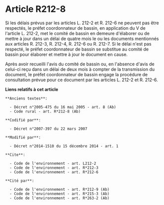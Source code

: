# Article R212-8

Si les délais prévus par les articles L. 212-2 et R. 212-6 ne peuvent pas être respectés, le préfet coordonnateur de bassin,
en application du V de l'article L. 212-2, met le comité de bassin en demeure d'élaborer ou de mettre à jour dans un délai de
quatre mois le ou les documents mentionnés aux articles R. 212-3, R. 212-4, 
R. 212-6 ou R. 212-7. Si le délai n'est pas respecté, le préfet coordonnateur de bassin se substitue au comité de bassin pour
élaborer et mettre à jour le document en cause. 

Après avoir recueilli l'avis du comité de bassin ou, en l'absence d'avis de celui-ci reçu dans un délai de deux mois à
compter de la transmission du document, le préfet coordonnateur de bassin engage la procédure de consultation prévue pour ce
document par les articles L. 212-2 et R. 212-6.

**Liens relatifs à cet article**

	**Anciens textes**:

	  - Décret n°2005-475 du 16 mai 2005 - art. 8 (Ab)
	  - Code rural - art. R*212-8 (Ab)

	**Codifié par**:

	  - Décret n°2007-397 du 22 mars 2007

	**Modifié par**:

	  - Décret n°2014-1510 du 15 décembre 2014 - art. 1

	**Cite**:

	  - Code de l'environnement - art. L212-2
	  - Code de l'environnement - art. R*212-3
	  - Code de l'environnement - art. R*212-6

	**Cité par**:

	  - Code de l'environnement - art. R*212-9 (Ab)
	  - Code de l'environnement - art. R*215-3 (Ab)
	  - Code de l'environnement - art. R*263-2 (Ab)
